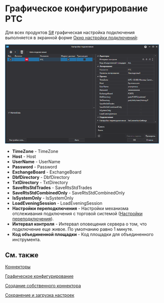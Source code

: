 # Графическое конфигурирование РТС

Для всех продуктов [S\#](StockSharpAbout.md) графическая настройка подключения выполняется в экранной форме [Окно настройки подключений](API_UI_ConnectorWindow.md):

![API GUI Settings RTS](../images/API_GUI_Settings_RTS.png)

- **TimeZone** \- TimeZone
- **Host** \- Host
- **UserName** \- UserName
- **Password** \- Password
- **ExchangeBoard** \- ExchangeBoard
- **DbfDirectory** \- DbfDirectory
- **TxtDirectory** \- TxtDirectory
- **SaveRtsStdTrades** \- SaveRtsStdTrades
- **SaveRtsStdCombinedOnly** \- SaveRtsStdCombinedOnly 
- **IsSystemOnly** \- IsSystemOnly
- **LoadEveningSession** \- LoadEveningSession
- **Настройки переподключения** \- Настройки механизма отслеживания подключения с торговой системой ([Настройки переподключения](Reconnect.md)). 
- **Интервал контроля** \- Интервал оповещения сервера о том, что подключение еще живое. По умолчанию равно 1 минуте. 
- **Код объединенной площадки** \- Код площадки для объединенного инструмента. 

## См. также

[Коннекторы](API_Connectors.md)

[Графическое конфигурирование](API_ConnectorsUIConfiguration.md)

[Создание собственного коннектора](ConnectorCreating.md)

[Сохранение и загрузка настроек](API_Connectors_SaveConnectorSettings.md)
